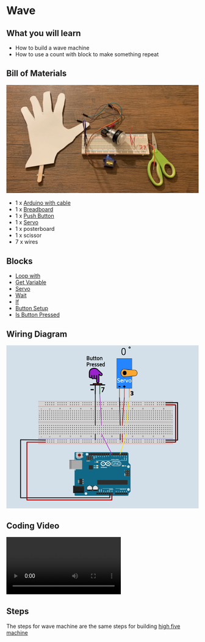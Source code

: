 # Wave

## What you will learn

- How to build a wave machine
- How to use a count with block to make something repeat

## Bill of Materials

![kit](../assets/highfive/kit.jpeg)

- 1 x [Arduino with cable](../what-is-an-arduino/)
- 1 x [Breadboard](../../addons#breadboard)
- 1 x [Push Button](../../addons/#push-buttons)
- 1 x [Servo](../../addons/#servos)
- 1 x posterboard
- 1 x scissor
- 7 x wires

## Blocks

- [Loop with](../../blocks/#loop-with)
- [Get Variable](../../blocks/#get-variable)
- [Servo](../../blocks#servo)
- [Wait](../../blocks#wait)
- [If](../../blocks#if)
- [Button Setup](../../blocks#button-setup)
- [Is Button Pressed](../../blocks#is-button-pressed)

## Wiring Diagram

![wiring diagram](../assets/highfive/wiring-diagram.png)

## Coding Video

<video controls >
<source src="https://firebasestorage.googleapis.com/v0/b/inapp-tutorial.appspot.com/o/mgMqiXuPbEdHtr6UoPVbQozFQwD2%2FLcfZgIxY57HX1xAC8ER0%2Fstep_AyQ3MJbSC3zpVWGpgprd.mp4?alt=media&token=88566ef5-89f4-4dfd-9512-1c67ebfcb65c">
</video>

## Steps

The steps for wave machine are the same steps for building [high five machine](../highfive/#building-highfive-machine)